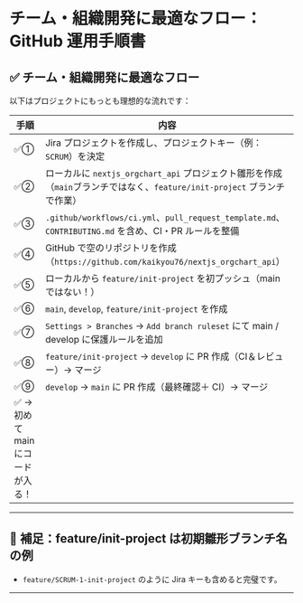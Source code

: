 # チーム・組織開発に最適なフロー：GitHub 運用手順書

## ✅ チーム・組織開発に最適なフロー

以下はプロジェクトにもっとも理想的な流れです：

| 手順                              | 内容                                                                                                                     |
| --------------------------------- | ------------------------------------------------------------------------------------------------------------------------ |
| ✅①                               | Jira プロジェクトを作成し、プロジェクトキー（例：`SCRUM`）を決定                                                         |
| ✅②                               | ローカルに `nextjs_orgchart_api` プロジェクト雛形を作成（`main`ブランチではなく、`feature/init-project` ブランチで作業） |
| ✅③                               | `.github/workflows/ci.yml`、`pull_request_template.md`、`CONTRIBUTING.md` を含め、CI・PR ルールを整備                    |
| ✅④                               | GitHub で空のリポジトリを作成（`https://github.com/kaikyou76/nextjs_orgchart_api`）                                      |
| ✅⑤                               | ローカルから `feature/init-project` を初プッシュ（main ではない！）                                                      |
| ✅⑥                               | `main`, `develop`, `feature/init-project` を作成                                                                         |
| ✅⑦                               | `Settings > Branches` → `Add branch ruleset` にて main / develop に保護ルールを追加                                      |
| ✅⑧                               | `feature/init-project` → `develop` に PR 作成（CI＆レビュー）→ マージ                                                    |
| ✅⑨                               | `develop` → `main` に PR 作成（最終確認＋ CI）→ マージ                                                                   |
| ✅ → 初めて main にコードが入る！ |                                                                                                                          |

---

## 📝 補足：feature/init-project は初期雛形ブランチ名の例

- `feature/SCRUM-1-init-project` のように Jira キーも含めると完璧です。

---

#
